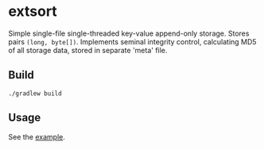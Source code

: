 # extsort
Simple single-file single-threaded key-value append-only storage. Stores pairs `(long, byte[])`. 
Implements seminal integrity control, calculating MD5 of all storage data, stored in separate 'meta' file.

## Build

```
./gradlew build
```

## Usage

See the [example](src/main/java/com/futujaos/kvstorage/Example.java).
